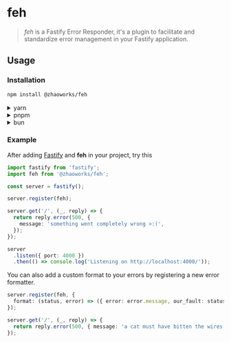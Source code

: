 # feh

> *feh* is a Fastify Error Responder, it's a plugin to facilitate and standardize error management in your Fastify application.

## Usage

### Installation

```sh
npm install @zhaoworks/feh
```

<details>
<summary>yarn</summary>

> ```sh
> yarn add @zhaoworks/feh
> ```

</details>

<details>
<summary>pnpm</summary>

> ```sh
> pnpm add @zhaoworks/feh
> ```

</details>

<details>
<summary>bun</summary>

> ```sh
> bun add @zhaoworks/feh
> ```

</details>

### Example

After adding [Fastify](https://fastify.dev/) and **feh** in your project, try this

```ts
import fastify from 'fastify';
import feh from '@zhaoworks/feh';

const server = fastify();

server.register(feh);

server.get('/', (_, reply) => {
  return reply.error(500, {
    message: 'something went completely wrong >:(',
  });
});

server
  .listen({ port: 4000 })
  .then(() => console.log('Listening on http://localhost:4000/'));
```

You can also add a custom format to your errors by registering a new error formatter.

```ts
server.register(feh, {
  format: (status, error) => ({ error: error.message, our_fault: status === 500 })
});

server.get('/', (_, reply) => {
  return reply.error(500, { message: 'a cat must have bitten the wires' }); // -> { error: 'a cat must have bitten the wires', our_fault: true }
});
```
